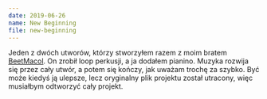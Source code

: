 ```yaml
---
date: 2019-06-26
name: New Beginning
file: new-beginning
---
```


Jeden z dwóch utworów, którzy stworzyłem razem z moim bratem [BeetMacol](https://beetmacol.com). On zrobił loop perkusji, a ja dodałem pianino. Muzyka rozwija się przez cały utwór, a potem się kończy, jak uważam trochę za szybko. Być może kiedyś ją ulepsze, lecz oryginalny plik projektu został utracony, więc musiałbym odtworzyć cały projekt.